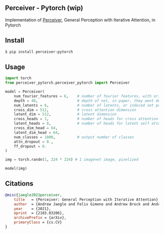 ## Perceiver - Pytorch (wip)

Implementation of <a href="https://arxiv.org/abs/2103.03206">Perceiver</a>, General Perception with Iterative Attention, in Pytorch

## Install

```bash
$ pip install perceiver-pytorch
```

## Usage

```python
import torch
from perceiver_pytorch.perceiver_pytorch import Perceiver

model = Perceiver(
	num_fourier_features = 6,    # number of fourier features, with original value (2 * K + 1)
    depth = 48,                  # depth of net, in paper, they went deep, making up for lack of attention
    num_latents = 6,             # number of latents, or induced set points, or centroids. different papers giving it different names
    cross_dim = 512,             # cross attention dimension
    latent_dim = 512,            # latent dimension
    cross_heads = 1,             # number of heads for cross attention. paper said 1
    latent_heads = 8,            # number of heads for latent self attention, 8
    cross_dim_head = 64,
    latent_dim_head = 64,
    num_classes = 1000,          # output number of classes
    attn_dropout = 0.,
    ff_dropout = 0.
)

img = torch.randn(1, 224 * 224) # 1 imagenet image, pixelized

model(img)
```
## Citations

```bibtex
@misc{jaegle2021perceiver,
    title   = {Perceiver: General Perception with Iterative Attention},
    author  = {Andrew Jaegle and Felix Gimeno and Andrew Brock and Andrew Zisserman and Oriol Vinyals and Joao Carreira},
    year    = {2021},
    eprint  = {2103.03206},
    archivePrefix = {arXiv},
    primaryClass = {cs.CV}
}
```
